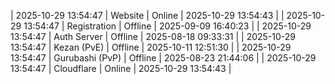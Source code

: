 | 2025-10-29 13:54:47 | Website | Online | 2025-10-29 13:54:43 |
| 2025-10-29 13:54:47 | Registration | Offline | 2025-09-09 16:40:23 |
| 2025-10-29 13:54:47 | Auth Server | Offline | 2025-08-18 09:33:31 |
| 2025-10-29 13:54:47 | Kezan (PvE) | Offline | 2025-10-11 12:51:30 |
| 2025-10-29 13:54:47 | Gurubashi (PvP) | Offline | 2025-08-23 21:44:06 |
| 2025-10-29 13:54:47 | Cloudflare | Online | 2025-10-29 13:54:43 |
